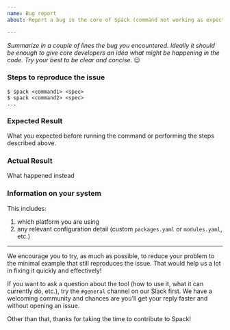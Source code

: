 ```yaml
---
name: Bug report 
about: Report a bug in the core of Spack (command not working as expected, etc.) 

---
```



*Summarize in a couple of lines the bug you encountered. Ideally it 
should be enough to give core developers an idea what might be happening 
in the code. Try your best to be clear and concise.* :wink:

### Steps to reproduce the issue

```console
$ spack <command1> <spec>
$ spack <command2> <spec>
...
```

### Expected Result

What you expected before running the command or performing the steps 
described above.

### Actual Result

What happened instead


### Information on your system

This includes:

 1. which platform you are using
 2. any relevant configuration detail (custom `packages.yaml` or `modules.yaml`, etc.)

-----

We encourage you to try, as much as possible, to reduce your problem to the minimal example that still reproduces the issue. That would help us a lot in fixing it quickly and effectively!

If you want to ask a question about the tool (how to use it, what it can currently do, etc.), try the `#general` channel on our Slack first. We have a welcoming community and chances are you'll get your reply faster and without opening an issue.

Other than that, thanks for taking the time to contribute to Spack!